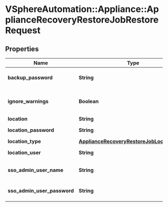 # VSphereAutomation::Appliance::ApplianceRecoveryRestoreJobRestoreRequest

## Properties
Name | Type | Description | Notes
------------ | ------------- | ------------- | -------------
**backup_password** | **String** | a password for a backup piece | [optional] 
**ignore_warnings** | **Boolean** | The flag to ignore warnings during restore | [optional] 
**location** | **String** | path or url | 
**location_password** | **String** | password for location | [optional] 
**location_type** | [**ApplianceRecoveryRestoreJobLocationType**](ApplianceRecoveryRestoreJobLocationType.md) |  | 
**location_user** | **String** | username for location | [optional] 
**sso_admin_user_name** | **String** | Administrators Username for SSO. | [optional] 
**sso_admin_user_password** | **String** | The password for SSO admin user. | [optional] 


